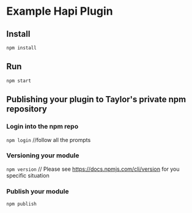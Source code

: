 # Example Hapi Plugin

## Install
```npm install ```

## Run
``` npm start ```

## Publishing your plugin to Taylor's private npm repository

### Login into the npm repo
``` npm login ``` //follow all the prompts 

### Versioning your module
``` npm version ``` // Please see https://docs.npmjs.com/cli/version for you specific situation

### Publish your module
``` npm publish ```

